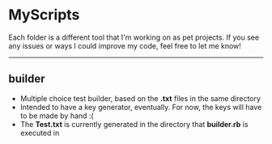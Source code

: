 # MyScripts

Each folder is a different tool that I'm working on as pet projects.  If you see any issues or ways I could improve my code, feel free to let me know!

-----

## builder
  * Multiple choice test builder, based on the **.txt** files in the same directory
  * Intended to have a key generator, eventually. For now, the keys will have to be made by hand :(
  * The **Test.txt** is currently generated in the directory that **builder.rb** is executed in

